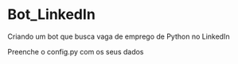 # Bot_LinkedIn
Criando um bot que busca vaga de emprego de Python no LinkedIn

Preenche o config.py com os seus dados

